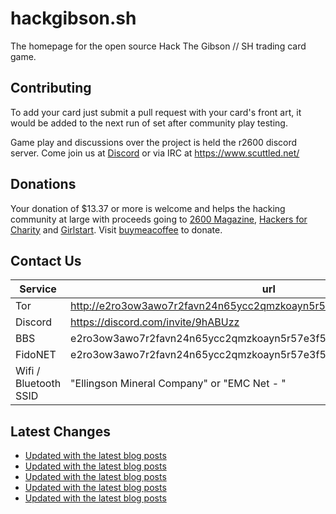 # hackgibson.sh
The homepage for the open source Hack The Gibson // SH trading card game.


## Contributing

To add your card just submit a pull request with your card's front art, it would be added to the next run of set after community play testing.

Game play and discussions over the project is held the r2600 discord server. Come join us at [Discord](https://discord.com/invite/9hABUzz) or via IRC at https://www.scuttled.net/


## Donations

Your donation of $13.37 or more is welcome and helps the hacking community at large with proceeds going to [2600 Magazine](https://2600.com/), [Hackers for Charity](https://hackersforcharity.org) and [Girlstart](https://girlstart.org).  Visit [buymeacoffee](https://www.buymeacoffee.com/hackgibson.sh) to donate.


## Contact Us

Service | url
-|-
Tor | http://e2ro3ow3awo7r2favn24n65ycc2qmzkoayn5r57e3f56nvjwdcgg32ad.onion
Discord | https://discord.com/invite/9hABUzz
BBS | e2ro3ow3awo7r2favn24n65ycc2qmzkoayn5r57e3f56nvjwdcgg32ad.onion:23
FidoNET | e2ro3ow3awo7r2favn24n65ycc2qmzkoayn5r57e3f56nvjwdcgg32ad.onion:24554
Wifi / Bluetooth SSID | "Ellingson Mineral Company" or "EMC Net - <fidonet address>"

## Latest Changes
<!-- BLOG-POST-LIST:START -->
- [Updated with the latest blog posts](https://github.com/DFW2600/hackgibson.sh/commit/ccf5b10a29234c1cf9eba5f6e15713af2d5b1f14)
- [Updated with the latest blog posts](https://github.com/DFW2600/hackgibson.sh/commit/393bcaf5952313be9552485b00411afdae144a78)
- [Updated with the latest blog posts](https://github.com/DFW2600/hackgibson.sh/commit/714ec318bc0a24b7680d3a0b915a7f915dbc6ff7)
- [Updated with the latest blog posts](https://github.com/DFW2600/hackgibson.sh/commit/1e3e70f82ebc1a08543b2c2ca0f8c19064169aa6)
- [Updated with the latest blog posts](https://github.com/DFW2600/hackgibson.sh/commit/a19e69d0d5688e675178cee1873c4ae89b361564)
<!-- BLOG-POST-LIST:END -->
